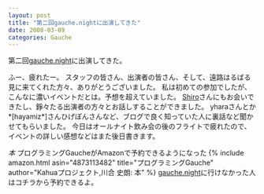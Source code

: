 ```yaml
---
layout: post
title: "第二回gauche.nightに出演してきた"
date: 2008-03-09
categories: Gauche
---
```

第二回[gauche.night](http://practical-scheme.net/wiliki/wiliki.cgi?gauche.night)に出演してきた。

ふー、疲れたー。
スタッフの皆さん、出演者の皆さん、そして、遠路はるばる見に来てくれた方々、ありがとうございました。
私は初めての参加でしたが、こんなに濃いイベントだとは。予想を超えていました。
[Shiro](http://practical-scheme.net/wiliki/wiliki.cgi?Shiro)さんにもお会いできたし、錚々たる出演者の方々とお話しすることができました。
yharaさんとか*[hayamiz*]さんひげぽんさんなど、ブログで良く知っていた人に裏話など聞かせてもらいました。
今日はオールナイト飲み会の後のフライトで疲れたので、イベントの詳しい感想などはまた後日書きます。
 
*本* プログラミングGaucheがAmazonで予約できるようになった
{% include amazon.html asin="4873113482" title="プログラミングGauche" author="Kahuaプロジェクト,川合 史朗: 本" %}
[gauche.night](http://practical-scheme.net/wiliki/wiliki.cgi?gauche.night)に行けなかった人はコチラから予約できるよ。
